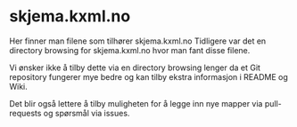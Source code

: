 # skjema.kxml.no

Her finner man filene som tilhører skjema.kxml.no
Tidligere var det en directory browsing for skjema.kxml.no hvor man fant disse filene.

Vi ønsker ikke å tilby dette via en directory browsing lenger da et Git repository fungerer mye bedre og kan tilby ekstra informasjon i README og Wiki.

Det blir også lettere å tilby muligheten for å legge inn nye mapper via pull-requests og spørsmål via issues.

